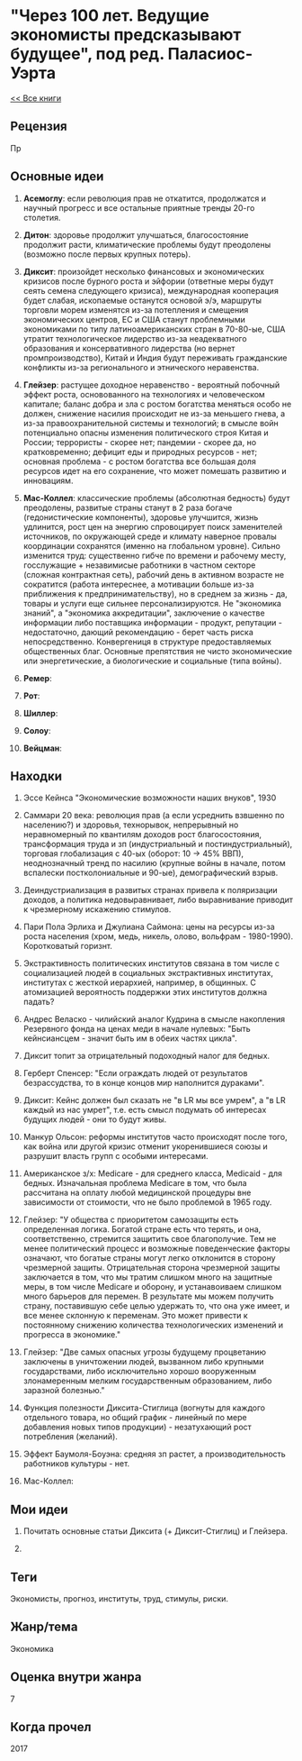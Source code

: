 # "Через 100 лет. Ведущие экономисты предсказывают будущее", под ред. Паласиос-Уэрта

[<< Все книги](../README.md)

## Рецензия

Пр


## Основные идеи

1. **Асемоглу**: если революция прав не откатится, продолжатся и научный прогресс и все остальные приятные тренды 20-го столетия.

2. **Дитон**: здоровье продолжит улучшаться, благосостояние продолжит расти, климатические проблемы будут преодолены (возможно после первых крупных потерь).

3. **Диксит**: произойдет несколько финансовых и экономических кризисов после бурного роста и эйфории (ответные меры будут сеять семена следующего кризиса), международная кооперация будет слабая, ископаемые останутся основой э/э, маршруты торговли морем изменятся из-за потепления и смещения экономических центров, ЕС и США станут проблемными экономиками по типу латиноамериканских стран в 70-80-ые, США утратит технологическое лидерство из-за неадекватного образования и консервативного лидерства (но вернет промпроизводство), Китай и Индия будут переживать гражданские конфликты из-за регионального и этнического неравенства.

4. **Глейзер**: растущее доходное неравенство - вероятный побочный эффект роста, основованного на технологиях и человеческом капитале; баланс добра и зла с ростом богатства меняться особо не должен, снижение насилия происходит не из-за меньшего гнева, а из-за правоохранительной системы и технологий; в смысле войн потенциально опасны изменения политического строя Китая и России; террористы - скорее нет; пандемии - скорее да, но кратковременно; дефицит еды и природных ресурсов - нет; основная проблема - с ростом богатства все большая доля ресурсов идет на его сохранение, что может помешать развитию и инновациям.

5. **Мас-Коллел**: классические проблемы (абсолютная бедность) будут преодолены, развитые страны станут в 2 раза богаче (гедонистические компоненты), здоровье улучшится, жизнь удлинится, рост цен на энергию спровоцирует поиск заменителей источников, по окружающей среде и климату наверное провалы координации сохранятся (именно на глобальном уровне). Сильно изменится труд: существенно гибче по времени и рабочему месту, госслужащие + незавимисые работники в частном секторе (сложная контрактная сеть), рабочий день в активном возрасте не сократится (работа интереснее, а мотивации больше из-за приближения к предпринимательству), но в среднем за жизнь - да, товары и услуги еще сильнее персонализируются. Не "экономика знаний", а "экономика аккредитации", заключение о качестве информации либо поставщика информации - продукт, репутации - недостаточно, дающий рекомендацию - берет часть риска непосредственно. Конвергениця в структуре предоставляемых общественных благ. Основные препятствия не чисто экономические или энергетические, а биологические и социальные (типа войны).

6. **Ремер**: 

7. **Рот**: 

8. **Шиллер**: 

9. **Солоу**: 

10. **Вейцман**: 


## Находки

1. Эссе Кейнса "Экономические возможности наших внуков", 1930

2. Саммари 20 века: революция прав (а если усреднить взвшенно по населению?) и здоровья, технорывок, непрерывный но неравномерный по квантилям доходов рост благосостояния, трансформация труда и зп (индустриальный и постиндустриальный), торговая глобализация с 40-ых (оборот: 10 -> 45% ВВП), неоднозначный тренд по насилию (крупные войны в начале, потом вспалески постколониальные и 90-ые), демографический взрыв.

3. Деиндустриализация в развитых странах привела к поляризации доходов, а политика недовыравнивает, либо выравнивание приводит к чрезмерному искажению стимулов.

4. Пари Пола Эрлиха и Джулиана Саймона: цены на ресурсы из-за роста населения (хром, медь, никель, олово, вольфрам - 1980-1990). Коротковатый горизнт.

5. Экстрактивность политических институтов связана в том числе с социализацией людей в социальных экстрактивных институтах, институтах с жесткой иерархией, например, в общинных. С атомизацией вероятность поддержки этих институтов должна падать?

6. Андрес Веласко - чилийский аналог Кудрина в смысле накопления Резервного фонда на ценах меди в начале нулевых: "Быть кейнсиансцем - значит быть им в обеих частях цикла".

7. Диксит топит за отрицательный подоходный налог для бедных. 

8. Герберт Спенсер: "Если ограждать людей от результатов безрассудства, то в конце концов мир наполнится дураками".

9. Диксит: Кейнс должен был сказать не "в LR мы все умрем", а "в LR каждый из нас умрет", т.е. есть смысл подумать об интересах будущих людей - они то будут живы.

10. Манкур Ольсон: реформы институтов часто происходят после того, как война или другой кризис отменит укоренившиеся союзы и разрушит власть групп с особыми интересами.

11. Американское з/х: Medicare - для среднего класса, Medicaid - для бедных. Изначальная проблема Medicare в том, что была рассчитана на оплату любой медицинской процедуры вне зависимости от стоимости, что не было проблемой в 1965 году.

12. Глейзер: "У общества с приоритетом самозащиты есть определенная логика. Богатой стране есть что терять, и она, соответственно, стремится защитить свое благополучие. Тем не менее политический процесс и возможные поведенческие факторы означают, что богатые страны могут легко отклонится в сторону чрезмерной защиты. Отрицательная сторона чрезмерной защиты заключается в том, что мы тратим слишком много на защитные меры, в том числе Medicare и оборону, и устанавоиваем слишком много барьеров для перемен. В результате мы можем получить страну, поставившую себе целью удержать то, что она уже имеет, и все менее склонную к переменам. Это может привести к постоянному снижению количества технологических изменений и прогресса в экономике."

13. Глейзер: "Две самых опасных угрозы будущему процветанию заключены в уничтожении людей, вызванном либо крупными государствами, либо исключительно хорошо вооруженным злонамеренным мелким государственным образованием, либо заразной болезнью."

14. Функция полезности Диксита-Стиглица (вогнуты для каждого отдельного товара, но общий график - линейный по мере добавления новых типов продукции) - незатухающий рост потребления (желаний).

15. Эффект Баумоля-Боуэна: средняя зп растет, а производительность работников культуры - нет.

16. Мас-Коллел: 

## Мои идеи

1. Почитать основные статьи Диксита (+ Диксит-Стиглиц) и Глейзера.

2. 


## Теги

Экономисты, прогноз, институты, труд, стимулы, риски.

## Жанр/тема

Экономика

## Оценка внутри жанра

7

## Когда прочел

2017